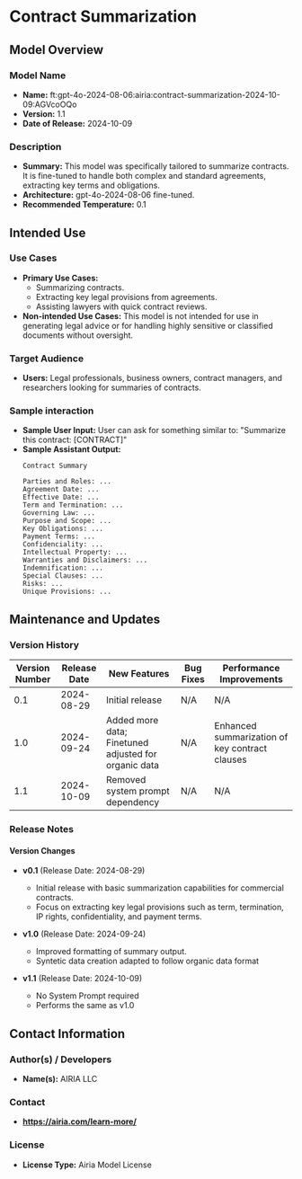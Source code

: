 # Contract Summarization

## Model Overview

### Model Name
- **Name:**  ft:gpt-4o-2024-08-06:airia:contract-summarization-2024-10-09:AGVcoOQo
- **Version:** 1.1
- **Date of Release:** 2024-10-09

### Description
- **Summary:** This model was specifically tailored to summarize contracts. It is fine-tuned to handle both complex and standard agreements, extracting key terms and obligations.
- **Architecture:**  gpt-4o-2024-08-06 fine-tuned.
- **Recommended Temperature:** 0.1

## Intended Use

### Use Cases
- **Primary Use Cases:**
  - Summarizing contracts.
  - Extracting key legal provisions from agreements.
  - Assisting lawyers with quick contract reviews.
- **Non-intended Use Cases:** This model is not intended for use in generating legal advice or for handling highly sensitive or classified documents without oversight.

### Target Audience
- **Users:** Legal professionals, business owners, contract managers, and researchers looking for summaries of contracts.

### Sample interaction
- **Sample User Input:** User can ask for something similar to: "Summarize this contract: [CONTRACT]"
- **Sample Assistant Output:**
    ```
    Contract Summary
    
    Parties and Roles: ...
    Agreement Date: ...
    Effective Date: ...
    Term and Termination: ...
    Governing Law: ...
    Purpose and Scope: ...
    Key Obligations: ...
    Payment Terms: ...
    Confidenciality: ...
    Intellectual Property: ...
    Warranties and Disclaimers: ...
    Indemnification: ...
    Special Clauses: ...
    Risks: ...
    Unique Provisions: ...
## Maintenance and Updates

### Version History
| Version Number | Release Date | New Features                  | Bug Fixes                   | Performance Improvements     |
|----------------|--------------|-------------------------------|-----------------------------|------------------------------|
| 0.1            | 2024-08-29  | Initial release               | N/A | N/A |
| 1.0            | 2024-09-24   | Added more data; Finetuned adjusted for organic data    | N/A      | Enhanced summarization of key contract clauses |
| 1.1            | 2024-10-09   | Removed system prompt dependency    | N/A      | N/A  |


### Release Notes
#### Version Changes
- **v0.1** (Release Date: 2024-08-29)
  - Initial release with basic summarization capabilities for commercial contracts.
  - Focus on extracting key legal provisions such as term, termination, IP rights, confidentiality, and payment terms.

- **v1.0** (Release Date: 2024-09-24)
  - Improved formatting of summary output.
  - Syntetic data creation adapted to follow organic data format

- **v1.1** (Release Date: 2024-10-09)
  - No System Prompt required
  - Performs the same as v1.0


## Contact Information

### Author(s) / Developers
- **Name(s):** AIRIA LLC

### Contact
- **https://airia.com/learn-more/** 

### License
- **License Type:** Airia Model License
